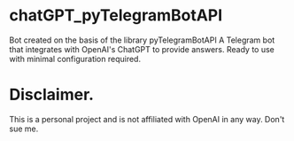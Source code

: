 # chatGPT_pyTelegramBotAPI
Bot created on the basis of the library pyTelegramBotAPI
A Telegram bot that integrates with OpenAI's ChatGPT to provide answers. Ready to use with minimal configuration required.

# Disclaimer.
This is a personal project and is not affiliated with OpenAI in any way. Don't sue me.
